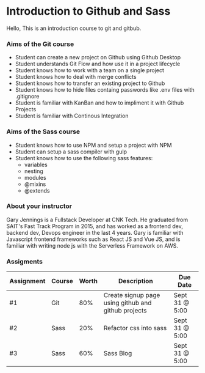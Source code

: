 # Introduction to Github and Sass

Hello,
This is an introduction course to git and gitbub.

### Aims of the Git course

-   Student can create a new project on Github using Github Desktop
-   Student understands Git Flow and how use it in a project lifecycle
-   Student knows how to work with a team on a single project
-   Student knows how to deal with merge conflicts
-   Student knows how to transfer an existing project to Github
-   Student knows how to hide files containg passwords like .env files with .gitignore
-   Student is familiar with KanBan and how to impliment it with Github Projects
-   Student is familiar with Continous Integration

### Aims of the Sass course

-   Student knows how to use NPM and setup a project with NPM
-   Student can setup a sass compiler with gulp
-   Student knows how to use the following sass features:
    -   variables
    -   nesting
    -   modules
    -   @mixins
    -   @extends

### About your instructor

Gary Jennings is a Fullstack Developer at CNK Tech. He graduated from SAIT's Fast Track Program in 2015, and has worked as a frontend dev, backend dev, Devops engineer in the last 4 years. Gary is familiar with Javascript frontend frameworks such as React JS and Vue JS, and is familiar with writing node js with the Serverless Framework on AWS.

### Assigments

| Assignment | Course | Worth | Description                                         | Due Date       |
| ---------- | ------ | ----- | --------------------------------------------------- | -------------- |
| #1         | Git    | 80%   | Create signup page using github and github projects | Sept 31 @ 5:00 |
| #2         | Sass   | 20%   | Refactor css into sass                              | Sept 31 @ 5:00 |
| #3         | Sass   | 60%   | Sass Blog                                           | Sept 31 @ 5:00 |
